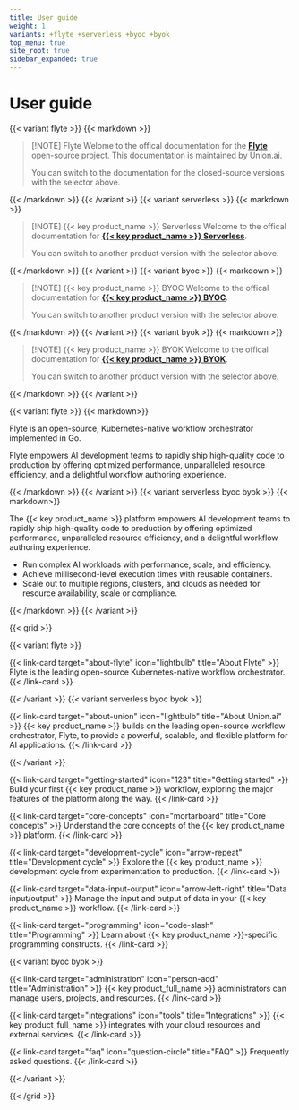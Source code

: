 ```yaml
---
title: User guide
weight: 1
variants: +flyte +serverless +byoc +byok
top_menu: true
site_root: true
sidebar_expanded: true
---
```


# User guide

{{< variant flyte >}}
{{< markdown >}}

> [!NOTE] Flyte
> Welome to the offical documentation for the [**Flyte**](./about-flyte) open-source project.
> This documentation is maintained by Union.ai.
>
> You can switch to the documentation for the closed-source versions with the selector above.

{{< /markdown >}}
{{< /variant >}}
{{< variant serverless >}}
{{< markdown >}}

> [!NOTE] {{< key product_name >}} Serverless
> Welcome to the offical documentation for [**{{< key product_name >}} Serverless**](./about-union#union-serverless).
>
> You can switch to another product version with the selector above.

{{< /markdown >}}
{{< /variant >}}
{{< variant byoc >}}
{{< markdown >}}

> [!NOTE] {{< key product_name >}} BYOC
> Welcome to the offical documentation for [**{{< key product_name >}} BYOC**](./about-union#union-byoc).
>
> You can switch to another product version with the selector above.

{{< /markdown >}}
{{< /variant >}}
{{< variant byok >}}
{{< markdown >}}

> [!NOTE] {{< key product_name >}} BYOK
> Welcome to the offical documentation for [**{{< key product_name >}} BYOK**](./about-union#union-byok).
>
> You can switch to another product version with the selector above.

{{< /markdown >}}
{{< /variant >}}

{{< variant flyte >}}
{{< markdown>}}

Flyte is an open-source, Kubernetes-native workflow orchestrator implemented in Go.

Flyte empowers AI development teams to rapidly ship high-quality code to production by offering optimized performance, unparalleled resource efficiency, and a delightful workflow authoring experience.


{{< /markdown >}}
{{< /variant >}}
{{< variant serverless byoc byok >}}
{{< markdown>}}

The {{< key product_name >}} platform empowers AI development teams to rapidly ship high-quality code to production by offering optimized performance, unparalleled resource efficiency, and a delightful workflow authoring experience.

* Run complex AI workloads with performance, scale, and efficiency.
* Achieve millisecond-level execution times with reusable containers.
* Scale out to multiple regions, clusters, and clouds as needed for resource availability, scale or compliance.

{{< /markdown >}}
{{< /variant >}}

{{< grid >}}

{{< variant flyte >}}

{{< link-card target="about-flyte" icon="lightbulb" title="About Flyte" >}}
Flyte is the leading open-source Kubernetes-native workflow orchestrator.
{{< /link-card >}}

{{< /variant >}}
{{< variant serverless byoc byok >}}

{{< link-card target="about-union" icon="lightbulb" title="About Union.ai" >}}
{{< key product_name >}} builds on the leading open-source workflow orchestrator, Flyte, to provide a powerful, scalable, and flexible platform for AI applications.
{{< /link-card >}}

{{< /variant >}}

{{< link-card target="getting-started" icon="123" title="Getting started" >}}
Build your first {{< key product_name >}} workflow, exploring the major features of the platform along the way.
{{< /link-card >}}

{{< link-card target="core-concepts" icon="mortarboard" title="Core concepts" >}}
Understand the core concepts of the {{< key product_name >}} platform.
{{< /link-card >}}

{{< link-card target="development-cycle" icon="arrow-repeat" title="Development cycle" >}}
Explore the {{< key product_name >}} development cycle from experimentation to production.
{{< /link-card >}}

{{< link-card target="data-input-output" icon="arrow-left-right" title="Data input/output" >}}
Manage the input and output of data in your {{< key product_name >}} workflow.
{{< /link-card >}}

{{< link-card target="programming" icon="code-slash" title="Programming" >}}
Learn about {{< key product_name >}}-specific programming constructs.
{{< /link-card >}}

{{< variant byoc byok >}}

{{< link-card target="administration" icon="person-add" title="Administration" >}}
{{< key product_full_name >}} administrators can manage users, projects, and resources.
{{< /link-card >}}

{{< link-card target="integrations" icon="tools" title="Integrations" >}}
{{< key product_full_name >}} integrates with your cloud resources and external services.
{{< /link-card >}}

{{< link-card target="faq" icon="question-circle" title="FAQ" >}}
Frequently asked questions.
{{< /link-card >}}

{{< /variant >}}

{{< /grid >}}

